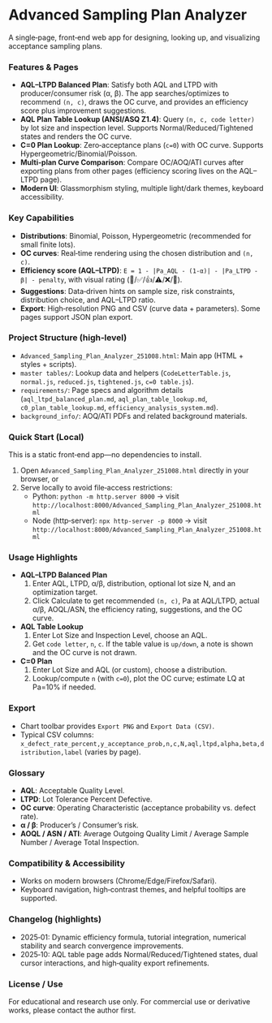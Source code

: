# Advanced Sampling Plan Analyzer

A single‑page, front‑end web app for designing, looking up, and visualizing acceptance sampling plans.

### Features & Pages
- **AQL–LTPD Balanced Plan**: Satisfy both AQL and LTPD with producer/consumer risk (α, β). The app searches/optimizes to recommend `(n, c)`, draws the OC curve, and provides an efficiency score plus improvement suggestions.
- **AQL Plan Table Lookup (ANSI/ASQ Z1.4)**: Query `(n, c, code letter)` by lot size and inspection level. Supports Normal/Reduced/Tightened states and renders the OC curve.
- **C=0 Plan Lookup**: Zero‑acceptance plans (`c=0`) with OC curve. Supports Hypergeometric/Binomial/Poisson.
- **Multi‑plan Curve Comparison**: Compare OC/AOQ/ATI curves after exporting plans from other pages (efficiency scoring lives on the AQL–LTPD page).
- **Modern UI**: Glassmorphism styling, multiple light/dark themes, keyboard accessibility.

### Key Capabilities
- **Distributions**: Binomial, Poisson, Hypergeometric (recommended for small finite lots).
- **OC curves**: Real‑time rendering using the chosen distribution and `(n, c)`.
- **Efficiency score (AQL–LTPD)**: `E = 1 - |Pa_AQL - (1-α)| - |Pa_LTPD - β| - penalty`, with visual rating (🌟/✅/👍/⚠️/❌/🚫).
- **Suggestions**: Data‑driven hints on sample size, risk constraints, distribution choice, and AQL–LTPD ratio.
- **Export**: High‑resolution PNG and CSV (curve data + parameters). Some pages support JSON plan export.

### Project Structure (high‑level)
- `Advanced_Sampling_Plan_Analyzer_251008.html`: Main app (HTML + styles + scripts).
- `master tables/`: Lookup data and helpers (`CodeLetterTable.js`, `normal.js`, `reduced.js`, `tightened.js`, `c=0 table.js`).
- `requirements/`: Page specs and algorithm details (`aql_ltpd_balanced_plan.md`, `aql_plan_table_lookup.md`, `c0_plan_table_lookup.md`, `efficiency_analysis_system.md`).
- `background_info/`: AOQ/ATI PDFs and related background materials.

### Quick Start (Local)
This is a static front‑end app—no dependencies to install.
1. Open `Advanced_Sampling_Plan_Analyzer_251008.html` directly in your browser, or
2. Serve locally to avoid file‑access restrictions:
   - Python: `python -m http.server 8000` → visit `http://localhost:8000/Advanced_Sampling_Plan_Analyzer_251008.html`
   - Node (http‑server): `npx http-server -p 8000` → visit `http://localhost:8000/Advanced_Sampling_Plan_Analyzer_251008.html`

### Usage Highlights
- **AQL–LTPD Balanced Plan**
  1) Enter AQL, LTPD, α/β, distribution, optional lot size N, and an optimization target.
  2) Click Calculate to get recommended `(n, c)`, Pa at AQL/LTPD, actual α/β, AOQL/ASN, the efficiency rating, suggestions, and the OC curve.
- **AQL Table Lookup**
  1) Enter Lot Size and Inspection Level, choose an AQL.
  2) Get `code letter`, `n`, `c`. If the table value is `up/down`, a note is shown and the OC curve is not drawn.
- **C=0 Plan**
  1) Enter Lot Size and AQL (or custom), choose a distribution.
  2) Lookup/compute `n` (with `c=0`), plot the OC curve; estimate LQ at Pa=10% if needed.

### Export
- Chart toolbar provides `Export PNG` and `Export Data (CSV)`.
- Typical CSV columns: `x_defect_rate_percent,y_acceptance_prob,n,c,N,aql,ltpd,alpha,beta,distribution,label` (varies by page).

### Glossary
- **AQL**: Acceptable Quality Level.
- **LTPD**: Lot Tolerance Percent Defective.
- **OC curve**: Operating Characteristic (acceptance probability vs. defect rate).
- **α / β**: Producer’s / Consumer’s risk.
- **AOQL / ASN / ATI**: Average Outgoing Quality Limit / Average Sample Number / Average Total Inspection.

### Compatibility & Accessibility
- Works on modern browsers (Chrome/Edge/Firefox/Safari).
- Keyboard navigation, high‑contrast themes, and helpful tooltips are supported.

### Changelog (highlights)
- 2025‑01: Dynamic efficiency formula, tutorial integration, numerical stability and search convergence improvements.
- 2025‑10: AQL table page adds Normal/Reduced/Tightened states, dual cursor interactions, and high‑quality export refinements.

### License / Use
For educational and research use only. For commercial use or derivative works, please contact the author first.
